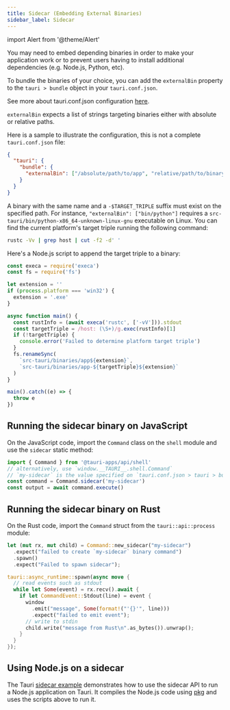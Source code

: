 ```yaml
---
title: Sidecar (Embedding External Binaries)
sidebar_label: Sidecar
---
```


import Alert from '@theme/Alert'

You may need to embed depending binaries in order to make your application work or to prevent users having to install additional dependencies (e.g. Node.js, Python, etc).

To bundle the binaries of your choice, you can add the `externalBin` property to the `tauri > bundle` object in your `tauri.conf.json`.

See more about tauri.conf.json configuration <a href="/docs/api/config#tauri.bundle">here</a>.

`externalBin` expects a list of strings targeting binaries either with absolute or relative paths.

Here is a sample to illustrate the configuration, this is not a complete `tauri.conf.json` file:

```json
{
  "tauri": {
    "bundle": {
      "externalBin": ["/absolute/path/to/app", "relative/path/to/binary", "bin/python"]
    }
  }
}
```

A binary with the same name and a `-$TARGET_TRIPLE` suffix must exist on the specified path. For instance, `"externalBin": ["bin/python"]` requires a `src-tauri/bin/python-x86_64-unknown-linux-gnu` executable on Linux. You can find the current platform's target triple running the following command:

```bash
rustc -Vv | grep host | cut -f2 -d' '
```

Here's a Node.js script to append the target triple to a binary:

```javascript
const execa = require('execa')
const fs = require('fs')

let extension = ''
if (process.platform === 'win32') {
  extension = '.exe'
}

async function main() {
  const rustInfo = (await execa('rustc', ['-vV'])).stdout
  const targetTriple = /host: (\S+)/g.exec(rustInfo)[1]
  if (!targetTriple) {
    console.error('Failed to determine platform target triple')
  }
  fs.renameSync(
    `src-tauri/binaries/app${extension}`,
    `src-tauri/binaries/app-${targetTriple}${extension}`
  )
}

main().catch((e) => {
  throw e
})

```

## Running the sidecar binary on JavaScript

On the JavaScript code, import the `Command` class on the `shell` module and use the `sidecar` static method:

```javascript
import { Command } from '@tauri-apps/api/shell'
// alternatively, use `window.__TAURI__.shell.Command`
// `my-sidecar` is the value specified on `tauri.conf.json > tauri > bundle > externalBin`
const command = Command.sidecar('my-sidecar')
const output = await command.execute()
```

## Running the sidecar binary on Rust

On the Rust code, import the `Command` struct from the `tauri::api::process` module:

```rust
let (mut rx, mut child) = Command::new_sidecar("my-sidecar")
  .expect("failed to create `my-sidecar` binary command")
  .spawn()
  .expect("Failed to spawn sidecar");

tauri::async_runtime::spawn(async move {
  // read events such as stdout
  while let Some(event) = rx.recv().await {
    if let CommandEvent::Stdout(line) = event {
      window
        .emit("message", Some(format!("'{}'", line)))
        .expect("failed to emit event");
      // write to stdin
      child.write("message from Rust\n".as_bytes()).unwrap();
    }
  }
});
```

## Using Node.js on a sidecar

The Tauri [sidecar example](https://github.com/tauri-apps/tauri/tree/dev/examples/sidecar) demonstrates how to use the sidecar API to run a Node.js application on Tauri.
It compiles the Node.js code using [pkg](https://github.com/vercel/pkg) and uses the scripts above to run it.

